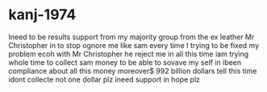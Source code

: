 # kanj-1974
Ineed to be results support from my majority group from the ex leather Mr Christopher in to stop ognore me like sam every time I trying to be fixed my problem ecoh with Mr Christopher he reject me in all this time  iam trying whole time to collect sam money to be able to sovave my self in ibeen compliance about all this money moreover$ 992 billion dollars tell this time idont collecte not one dollar plz ineed support in hope plz
